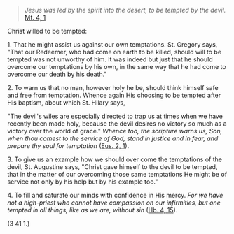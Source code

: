 
> _Jesus was led by the spirit into the desert, to be tempted by the devil._ [Mt. 4, 1](https://vulgata.online/bible/Mt.4?ed=DR2&vfn=DR2.Mt.4.1:vs)

Christ willed to be tempted:

1\. That he might assist us against our own temptations. St. Gregory says, "That our Redeemer, who had come on earth to be killed, should will to be tempted was not unworthy of him. It was indeed but just that he should overcome our temptations by his own, in the same way that he had come to overcome our death by his death."

2\. To warn us that no man, however holy he be, should think himself safe and free from temptation. Whence again His choosing to be tempted after His baptism, about which St. Hilary says,

"The devil's wiles are especially directed to trap us at times when we have recently been made holy, because the devil desires no victory so much as a victory over the world of grace." _Whence too, the scripture warns us, Son, when thou comest to the service of God, stand in justice and in fear, and prepare thy soul for temptation_ ([Eus. 2, 1](https://vulgata.online/bible/Eus.2?ed=DR2&vfn=DR2.Eus.2.1:vs)).

3\. To give us an example how we should over come the temptations of the devil, St. Augustine says, "Christ gave himself to the devil to be tempted, that in the matter of our overcoming those same temptations He might be of service not only by his help but by his example too."

4\. To fill and saturate our minds with confidence in His mercy. _For we have not a high-priest who cannot have compassion on our infirmities, but one tempted in all things, like as we are, without sin_ ([Hb. 4, 15](https://vulgata.online/bible/Hb.4?ed=DR2&vfn=DR2.Hb.4.15:vs)).

(3 41 1.)

